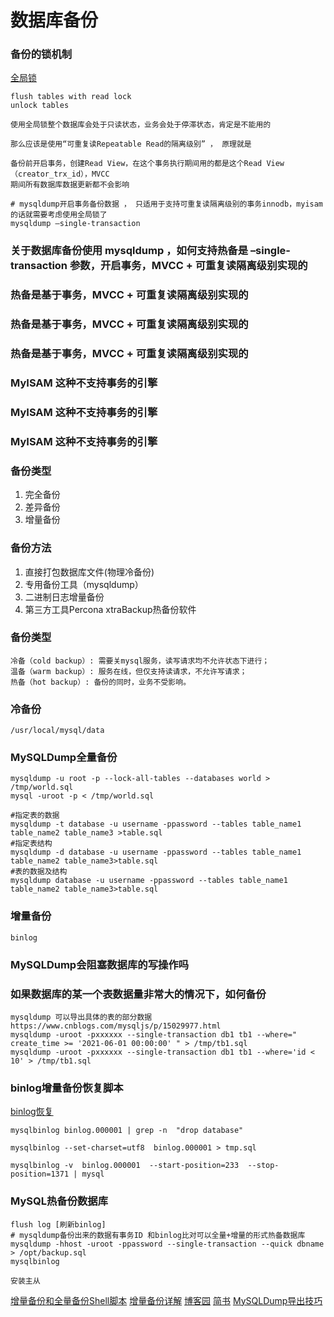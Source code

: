 # 数据库备份


### 备份的锁机制

[全局锁](https://xiaolincoding.com/mysql/lock/mysql_lock.html#%E5%85%A8%E5%B1%80%E9%94%81)

```
flush tables with read lock
unlock tables

使用全局锁整个数据库会处于只读状态，业务会处于停滞状态，肯定是不能用的

那么应该是使用“可重复读Repeatable Read的隔离级别” ， 原理就是

备份前开启事务，创建Read View，在这个事务执行期间用的都是这个Read View（creator_trx_id），MVCC
期间所有数据库数据更新都不会影响

# mysqldump开启事务备份数据 ， 只适用于支持可重复读隔离级别的事务innodb，myisam的话就需要考虑使用全局锁了
mysqldump –single-transaction
```

### 关于数据库备份使用 mysqldump ，如何支持热备是 –single-transaction 参数，开启事务，MVCC + 可重复读隔离级别实现的


### 热备是基于事务，MVCC + 可重复读隔离级别实现的
### 热备是基于事务，MVCC + 可重复读隔离级别实现的
### 热备是基于事务，MVCC + 可重复读隔离级别实现的

### MyISAM 这种不支持事务的引擎
### MyISAM 这种不支持事务的引擎
### MyISAM 这种不支持事务的引擎


### 备份类型
1. 完全备份
2. 差异备份
3. 增量备份

### 备份方法
1. 直接打包数据库文件(物理冷备份)
2. 专用备份工具（mysqldump）
3. 二进制日志增量备份
4. 第三方工具Percona xtraBackup热备份软件

### 备份类型
```
冷备（cold backup）: 需要关mysql服务，读写请求均不允许状态下进行；
温备（warm backup）: 服务在线，但仅支持读请求，不允许写请求；
热备（hot backup）: 备份的同时，业务不受影响。
```

### 冷备份
```
/usr/local/mysql/data
```

### MySQLDump全量备份
```
mysqldump -u root -p --lock-all-tables --databases world > /tmp/world.sql
mysql -uroot -p < /tmp/world.sql

#指定表的数据
mysqldump -t database -u username -ppassword --tables table_name1 table_name2 table_name3 >table.sql
#指定表结构
mysqldump -d database -u username -ppassword --tables table_name1 table_name2 table_name3>table.sql
#表的数据及结构
mysqldump database -u username -ppassword --tables table_name1 table_name2 table_name3>table.sql
```

### 增量备份
```
binlog
```

### MySQLDump会阻塞数据库的写操作吗

### 如果数据库的某一个表数据量非常大的情况下，如何备份
```
mysqldump 可以导出具体的表的部分数据
https://www.cnblogs.com/mysqljs/p/15029977.html
mysqldump -uroot -pxxxxxx --single-transaction db1 tb1 --where=" create_time >= '2021-06-01 00:00:00' " > /tmp/tb1.sql
mysqldump -uroot -pxxxxxx --single-transaction db1 tb1 --where='id < 10' > /tmp/tb1.sql
```

### binlog增量备份恢复脚本

[binlog恢复](https://www.cnblogs.com/manastudent/p/15698797.html)
```
mysqlbinlog binlog.000001 | grep -n  "drop database"

mysqlbinlog --set-charset=utf8  binlog.000001 > tmp.sql

mysqlbinlog -v  binlog.000001  --start-position=233  --stop-position=1371 | mysql
```

### MySQL热备份数据库
```
flush log [刷新binlog]
# mysqldump备份出来的数据有事务ID 和binlog比对可以全量+增量的形式热备数据库
mysqldump -hhost -uroot -ppassword --single-transaction --quick dbname > /opt/backup.sql
mysqlbinlog
```
```
安装主从
```

[增量备份和全量备份Shell脚本](https://wiki.eryajf.net/pages/1497.html#_4-%E4%BC%98%E5%8C%96%E3%80%82)
[增量备份详解](https://www.modb.pro/db/64678)
[博客园](https://www.cnblogs.com/kevingrace/p/6114979.html)
[简书](https://www.jianshu.com/p/d3f77f7da512)
[MySQLDump导出技巧](https://www.cnblogs.com/mysqljs/p/15029977.html)